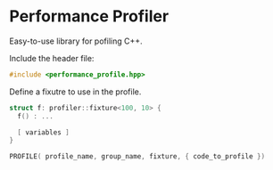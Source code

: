 # Performance Profiler

Easy-to-use library for pofiling C++.

Include the header file:

```cpp
#include <performance_profile.hpp>
```

Define a fixutre to use in the profile.

```cpp
struct f: profiler::fixture<100, 10> {
  f() : ...

  [ variables ]
}
```

```cpp
PROFILE( profile_name, group_name, fixture, { code_to_profile })
```

